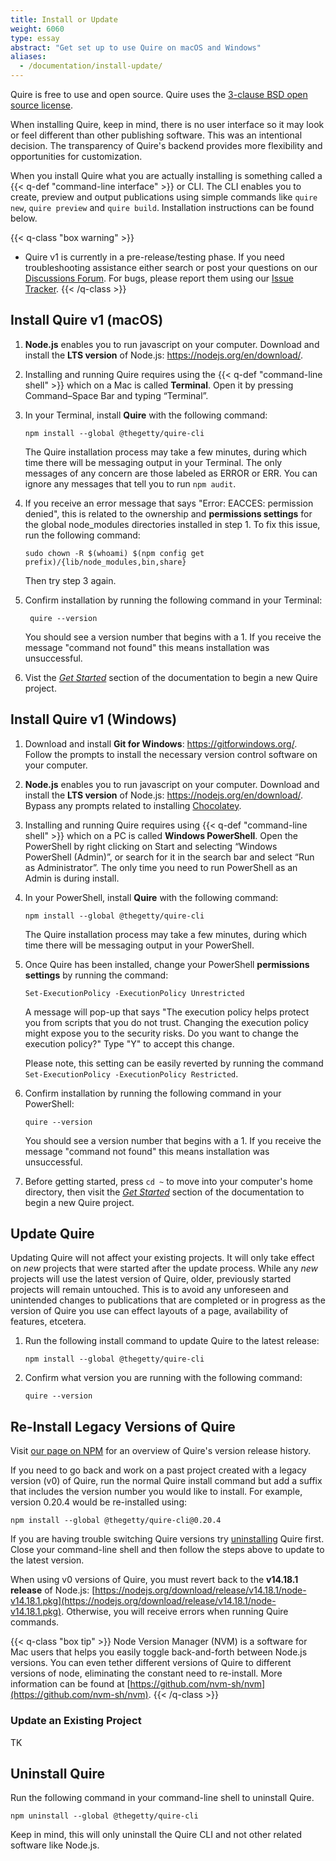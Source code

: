 ```yaml
---
title: Install or Update
weight: 6060
type: essay
abstract: "Get set up to use Quire on macOS and Windows"
aliases:
  - /documentation/install-update/
---
```


Quire is free to use and open source. Quire uses the [3-clause BSD open source license](https://github.com/thegetty/quire/blob/main/LICENSE).

When installing Quire, keep in mind, there is no user interface so it may look or feel different than other publishing software. This was an intentional decision. The transparency of Quire's backend provides more flexibility and opportunities for customization.

When you install Quire what you are actually installing is something called a {{< q-def "command-line interface" >}} or CLI. The CLI enables you to create, preview and output publications using simple commands like `quire new`, `quire preview` and `quire build`. Installation instructions can be found below.

{{< q-class "box warning" >}}
- Quire v1 is currently in a pre-release/testing phase. If you need troubleshooting assistance either search or post your questions on our [Discussions Forum](https://github.com/thegetty/quire/discussions). For bugs, please report them using our [Issue Tracker](https://github.com/thegetty/quire/issues).
{{< /q-class >}}

## Install Quire v1 (macOS)


1. **Node.js** enables you to run javascript on your computer. Download and install the **LTS version** of Node.js: https://nodejs.org/en/download/.
2. Installing and running Quire requires using the {{< q-def "command-line shell" >}} which on a Mac is called  **Terminal**. Open it by pressing Command–Space Bar and typing “Terminal”.
3. In your Terminal, install **Quire** with the following command:

    ```text
    npm install --global @thegetty/quire-cli
    ```

    The Quire installation process may take a few minutes, during which time there will be messaging output in your Terminal. The only messages of any concern are those labeled as ERROR or ERR. You can ignore any messages that tell you to run `npm audit`.

4. If you receive an error message that says "Error: EACCES: permission denied", this is related to the ownership and **permissions settings** for the global node_modules directories installed in step 1. To fix this issue, run the following command:

    ```text
    sudo chown -R $(whoami) $(npm config get prefix)/{lib/node_modules,bin,share}
    ```

    Then try step 3 again.

4. Confirm installation by running the following command in your Terminal:

    ```text
     quire --version
     ```

    You should see a version number that begins with a 1. If you receive the message "command not found" this means installation was unsuccessful.

5. Vist the [*Get Started*](/docs-v1/get-started) section of the documentation to begin a new Quire project.

## Install Quire v1 (Windows)

1. Download and install **Git for Windows**: https://gitforwindows.org/. Follow the prompts to install the necessary version control software on your computer.
2. **Node.js** enables you to run javascript on your computer. Download and install the **LTS version** of Node.js: https://nodejs.org/en/download/. Bypass any prompts related to installing [Chocolatey](https://chocolatey.org/).  
3. Installing and running Quire requires using {{< q-def "command-line shell" >}} which on a PC is called **Windows PowerShell**. Open the PowerShell by right clicking on Start and selecting “Windows PowerShell (Admin)”, or search for it in the search bar and select “Run as Administrator”. The only time you need to run PowerShell as an Admin is during install.
4. In your PowerShell, install **Quire** with the following command:

    ```text
    npm install --global @thegetty/quire-cli
    ```

    The Quire installation process may take a few minutes, during which time there will be messaging output in your PowerShell.

5. Once Quire has been installed, change your PowerShell **permissions settings** by running the command:

    ```text
    Set-ExecutionPolicy -ExecutionPolicy Unrestricted
    ```
    A message will pop-up that says "The execution policy helps protect you from scripts that you do not trust. Changing the execution policy might expose you to the security risks. Do you want to change the execution policy?" Type "Y" to accept this change.

    Please note, this setting can be easily reverted by running the command `  Set-ExecutionPolicy -ExecutionPolicy Restricted`.

6. Confirm installation by running the following command in your PowerShell:

    ```text
    quire --version
    ```

    You should see a version number that begins with a 1. If you receive the message "command not found" this means installation was unsuccessful.

7. Before getting started, press `cd ~` to move into your computer's home directory, then visit the [*Get Started*](/docs-v1/get-started) section of the documentation to begin a new Quire project.

## Update Quire

Updating Quire will not affect your existing projects. It will only take effect on *new* projects that were started after the update process. While any *new* projects will use the latest version of Quire, older, previously started projects will remain untouched. This is to avoid any unforeseen and unintended changes to publications that are completed or in progress as the version of Quire you use can effect layouts of a page, availability of features, etcetera.

1. Run the following install command to update Quire to the latest release:

    ```text
    npm install --global @thegetty/quire-cli
    ```

2. Confirm what version you are running with the following command:

    ```text
    quire --version
    ```

## Re-Install Legacy Versions of Quire

Visit [our page on NPM](https://www.npmjs.com/package/@thegetty/quire-cli?activeTab=versions) for an overview of Quire's version release history.

If you need to go back and work on a past project created with a legacy version (v0) of Quire, run the normal Quire install command but add a suffix that includes the version number you would like to install. For example, version 0.20.4 would be re-installed using:

```text
npm install --global @thegetty/quire-cli@0.20.4
```

If you are having trouble switching Quire versions try [uninstalling](#uninstall-quire) Quire first. Close your command-line shell and then follow the steps above to update to the latest version.

When using v0 versions of Quire, you must revert back to the **v14.18.1 release** of Node.js: [https://nodejs.org/download/release/v14.18.1/node-v14.18.1.pkg](https://nodejs.org/download/release/v14.18.1/node-v14.18.1.pkg). Otherwise, you will receive errors when running Quire commands.

{{< q-class "box tip" >}}
Node Version Manager (NVM) is a software for Mac users that helps you easily toggle back-and-forth between Node.js versions. You can even tether different versions of Quire to different versions of node, eliminating the constant need to re-install. More information can be found at [https://github.com/nvm-sh/nvm](https://github.com/nvm-sh/nvm).
{{< /q-class >}}

### Update an Existing Project

TK

## Uninstall Quire

Run the following command in your command-line shell to uninstall Quire.

```text
npm uninstall --global @thegetty/quire-cli
```

Keep in mind, this will only uninstall the Quire CLI and not other related software like Node.js.
